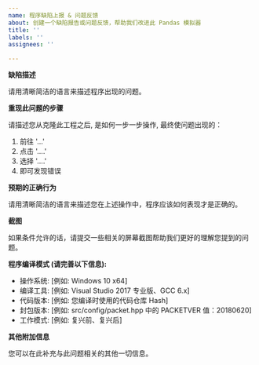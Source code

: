 ```yaml
---
name: 程序缺陷上报 & 问题反馈
about: 创建一个缺陷报告或问题反馈，帮助我们改进此 Pandas 模拟器
title: ''
labels: ''
assignees: ''

---
```


<!-- 提示: 任何被尖括号包含起来的内容都是注释, 当你预览或者发布后注释是不会被显示出来的. -->
<!-- 注意: 请确保您使用 `@atcommands` 这样的方式来括起一个 GM 指令, 避免圈定到 GitHub 中的其他用户! -->

**缺陷描述**

请用清晰简洁的语言来描述程序出现的问题。

**重现此问题的步骤**

请描述您从克隆此工程之后, 是如何一步一步操作, 最终使问题出现的：
1. 前往 '...'
2. 点击 '....'
3. 选择 '....'
4. 即可发现错误

**预期的正确行为**

请用清晰简洁的语言来描述您在上述操作中，程序应该如何表现才是正确的。

**截图**

如果条件允许的话，请提交一些相关的屏幕截图帮助我们更好的理解您提到的问题。

**程序编译模式 (请完善以下信息):**

 - 操作系统: [例如: Windows 10 x64]
 - 编译工具: [例如: Visual Studio 2017 专业版、GCC 6.x]
 - 代码版本: [例如: 您编译时使用的代码仓库 Hash]
 - 封包版本: [例如: src/config/packet.hpp 中的 PACKETVER 值：20180620]
 - 工作模式: [例如: 复兴前、复兴后]

<!-- 
如何获取代码版本:

您出现问题的程序肯定是使用代码仓库中某个版本的代码编译出来的，开发人员为了确定问题，需要在和你编译时一样的代码上进行调试排查。
为此提供正确的仓库代码是非常重要的。

如何获取您本地正在使用的代码版本:
1. 在终端(cmd)里使用 cd "你的/Pandas目录/"
2. git rev-parse --short HEAD
3. 复制终端里返回的代码版本号, 例如: ba729903c
-->

**其他附加信息**

您可以在此补充与此问题相关的其他一切信息。
